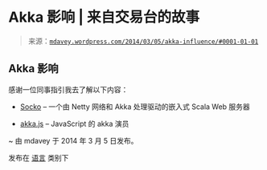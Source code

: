 <!--yml

类别：未分类

日期：2024 年 05 月 18 日 05:53:09

-->

# Akka 影响 | 来自交易台的故事

> 来源：[`mdavey.wordpress.com/2014/03/05/akka-influence/#0001-01-01`](https://mdavey.wordpress.com/2014/03/05/akka-influence/#0001-01-01)

## Akka 影响

感谢一位同事指引我去了解以下内容：

+   [Socko](http://sockoweb.org/) – 一个由 Netty 网络和 Akka 处理驱动的嵌入式 Scala Web 服务器

+   [akka.js](https://github.com/teamon/akka.js) – JavaScript 的 akka 演员

~ 由 mdavey 于 2014 年 3 月 5 日发布。

发布在 [语言](https://mdavey.wordpress.com/category/languages/) 类别下
